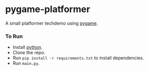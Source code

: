 # pygame-platformer
A small platformer techdemo using [pygame](https://www.pygame.org).

### To Run
- Install [python](https://www.python.org/).
- Clone the repo.
- Run `pip install -r requirements.txt` to install dependencies.
- Run `main.py`.